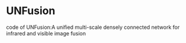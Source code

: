 # UNFusion
code of UNFusion:A unified multi-scale densely connected network for infrared and visible image fusion
